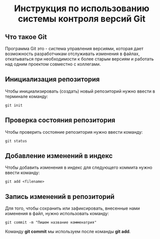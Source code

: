 # <center> **Инструкция по использованию системы контроля версий Git**

## Что такое Git

Программа Git это - система управления версиями, которая дает возможность разработчикам отслуживать изменения в файлах, откатываться при необходимости к более старым версиям и работать над одним проектом совместно с коллегами. 

## Инициализация репозитория 
Чтобы инициализировать (создать) новый репозиторий нужно ввести в терминале команду:

    git init

## Проверка состояния репозитория

Чтобы проверить состояние репозитория нужно ввести команду: 

    git status

## Добавление изменений в индекс

Чтобы добавить изменения в индекс для следующего коммита нужно ввести команду: 

    git add <filename>

## Запись изменений в репозиторий

Для того, чтобы сохранить или зафиксировать, внесенные нами изменения в файл, нужно использовать команду:

    git commit -m "Пишем название комменатрия"

Команду **git commit** мы используем после команды **git add**. 
